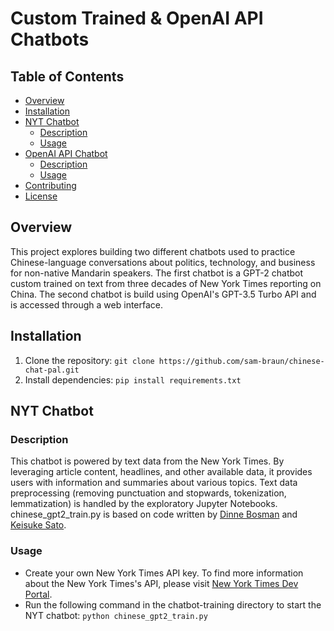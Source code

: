 # Custom Trained & OpenAI API Chatbots

## Table of Contents

- [Overview](#overview)
- [Installation](#installation)
- [NYT Chatbot](#nyt-chatbot)
  - [Description](#description)
  - [Usage](#usage)
- [OpenAI API Chatbot](#openai-api-chatbot)
  - [Description](#description-1)
  - [Usage](#usage-1)
- [Contributing](#contributing)
- [License](#license)

## Overview

This project explores building two different chatbots used to practice Chinese-language conversations about politics, technology, and business for non-native Mandarin speakers. The first chatbot is a GPT-2 chatbot custom trained on text from three decades of New York Times reporting on China. The second chatbot is build using OpenAI's GPT-3.5 Turbo API and is accessed through a web interface.

## Installation

1. Clone the repository: `git clone https://github.com/sam-braun/chinese-chat-pal.git`
2. Install dependencies: `pip install requirements.txt`

## NYT Chatbot

### Description

This chatbot is powered by text data from the New York Times. By leveraging article content, headlines, and other available data, it provides users with information and summaries about various topics. Text data preprocessing (removing punctuation and stopwards, tokenization, lemmatization) is handled by the exploratory Jupyter Notebooks. chinese_gpt2_train.py is based on code written by [Dinne Bosman](https://dwjbosman.github.io/chatbot-using-open-ai-gpt-2-transformer-model/) and [Keisuke Sato](https://dev.to/ksk0629/my-own-chatbot-by-fine-tuning-gpt-2-m0n).

### Usage

- Create your own New York Times API key. To find more information about the New York Times's API, please visit [New York Times Dev Portal](https://developer.nytimes.com).
- Run the following command in the chatbot-training directory to start the NYT chatbot: `python chinese_gpt2_train.py`

